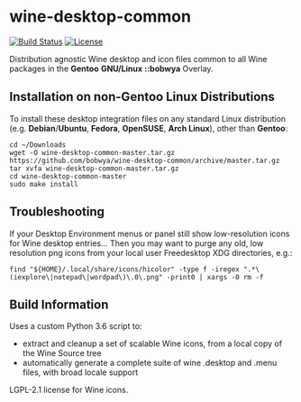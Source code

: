 # wine-desktop-common

[![Build Status](https://travis-ci.org/bobwya/wine-desktop-common.svg?branch=master)](https://travis-ci.org/bobwya/wine-desktop-common) [![License](http://img.shields.io/:license-lgpl-green.svg)](https://tldrlegal.com/license/gnu-lesser-general-public-license-v2.1-(lgpl-2.1))

Distribution agnostic Wine desktop and icon files common to all Wine packages in the **Gentoo** **GNU/Linux** **::bobwya** Overlay.

## Installation on non-Gentoo Linux Distributions

To install these desktop integration files on any standard Linux distribution (e.g. **Debian**/**Ubuntu**, **Fedora**, **OpenSUSE**, **Arch Linux**), other than **Gentoo**:

```
cd ~/Downloads
wget -O wine-desktop-common-master.tar.gz https://github.com/bobwya/wine-desktop-common/archive/master.tar.gz
tar xvfa wine-desktop-common-master.tar.gz
cd wine-desktop-common-master
sudo make install
```

## Troubleshooting

If your Desktop Environment menus or panel still show low-resolution icons for Wine desktop entries...
Then you may want to purge any old, low resolution png icons from your local user Freedesktop XDG directories, e.g.:

```
find "${HOME}/.local/share/icons/hicolor" -type f -iregex ".*\(iexplore\|notepad\|wordpad\)\.0\.png" -print0 | xargs -0 rm -f
```

## Build Information

Uses a custom Python 3.6 script to:

 * extract and cleanup a set of scalable Wine icons, from a local copy of the Wine Source tree
 * automatically generate a complete suite of wine .desktop and .menu files, with broad locale support

LGPL-2.1 license for Wine icons.
